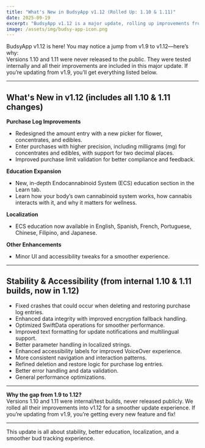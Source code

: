 ```yaml
---
title: "What's New in BudsyApp v1.12 (Rolled Up: 1.10 & 1.11)"
date: 2025-09-19
excerpt: "BudsyApp v1.12 is a major update, rolling up improvements from internal versions 1.10 and 1.11. Learn what's new, and why there's a gap from v1.9."
image: /assets/img/budsy-app-icon.png
---
```


BudsyApp v1.12 is here! You may notice a jump from v1.9 to v1.12—here’s why:  
Versions 1.10 and 1.11 were never released to the public. They were tested internally and all their improvements are included in this major update. If you’re updating from v1.9, you’ll get everything listed below.

---

## **What's New in v1.12 (includes all 1.10 & 1.11 changes)**

**Purchase Log Improvements**
- Redesigned the amount entry with a new picker for flower, concentrates, and edibles.
- Enter purchases with higher precision, including milligrams (mg) for concentrates and edibles, with support for two decimal places.
- Improved purchase limit validation for better compliance and feedback.

**Education Expansion**
- New, in-depth Endocannabinoid System (ECS) education section in the Learn tab.
- Learn how your body’s own cannabinoid system works, how cannabis interacts with it, and why it matters for wellness.

**Localization**
- ECS education now available in English, Spanish, French, Portuguese, Chinese, Filipino, and Japanese.

**Other Enhancements**
- Minor UI and accessibility tweaks for a smoother experience.

---

## **Stability & Accessibility (from internal 1.10 & 1.11 builds, now in 1.12)**

- Fixed crashes that could occur when deleting and restoring purchase log entries.
- Enhanced data integrity with improved encryption fallback handling.
- Optimized SwiftData operations for smoother performance.
- Improved text formatting for update notifications and multilingual support.
- Better parameter handling in localized strings.
- Enhanced accessibility labels for improved VoiceOver experience.
- More consistent navigation and interaction patterns.
- Refined deletion and restore logic for purchase log entries.
- Better error handling and data validation.
- General performance optimizations.

---

**Why the gap from 1.9 to 1.12?**  
Versions 1.10 and 1.11 were internal/test builds, never released publicly. We rolled all their improvements into v1.12 for a smoother update experience. If you’re updating from v1.9, you’re getting every new feature and fix!

---

This update is all about stability, better education, localization, and a smoother bud tracking experience.